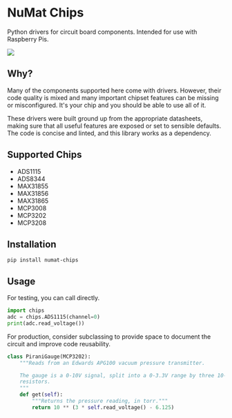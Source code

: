 # NuMat Chips
Python drivers for circuit board components. Intended for use with Raspberry Pis.

![](https://encrypted-tbn0.gstatic.com/images?q=tbn%3AANd9GcSIFf44ELHVCqy6wDeoCrO9F7SweDes8oq7_lbykvrM-KOkpv0P&usqp=CAU)

## Why?

Many of the components supported here come with drivers. However, their code quality is mixed and many important chipset features can be missing or misconfigured. It's your chip and you should be able to use all of it.

These drivers were built ground up from the appropriate datasheets, making sure that all useful features are exposed or set to sensible defaults. The code is concise and linted, and this library works as a dependency.

## Supported Chips

 * ADS1115
 * ADS8344
 * MAX31855
 * MAX31856
 * MAX31865
 * MCP3008
 * MCP3202
 * MCP3208

## Installation

```
pip install numat-chips
```

## Usage

For testing, you can call directly.

```python
import chips
adc = chips.ADS1115(channel=0)
print(adc.read_voltage())
```

For production, consider subclassing to provide space to document the circuit
and improve code reusability.

```python
class PiraniGauge(MCP3202):
    """Reads from an Edwards APG100 vacuum pressure transmitter.

    The gauge is a 0-10V signal, split into a 0-3.3V range by three 10-kiloohm
    resistors.
    """
    def get(self):
        """Returns the pressure reading, in torr."""
        return 10 ** (3 * self.read_voltage() - 6.125)
```
